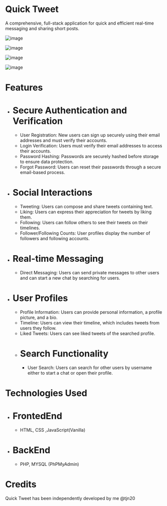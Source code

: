 # Quick Tweet
A comprehensive, full-stack application for quick and efficient real-time messaging and sharing short posts.

![image](https://github.com/tjn20/quickTweet/assets/142109365/a72c1af0-b5d9-4c50-b561-6fb73ebcc0f3)

![image](https://github.com/tjn20/quickTweet/assets/142109365/74036362-644b-4dde-a066-179bf46df35a)

![image](https://github.com/tjn20/quickTweet/assets/142109365/b0370ce3-6fda-4eaf-89d9-7ea9341734a3)

![image](https://github.com/tjn20/quickTweet/assets/142109365/68aa571f-8772-4c1f-a29c-774a96968b39)


# Features
  * # Secure Authentication and Verification 
    * User Registration: New users can sign up securely using their email addresses and must verify their accounts.
    * Login Verification: Users must verify their email addresses to access their accounts.
    * Password Hashing: Passwords are securely hashed before storage to ensure data protection.
    * Forgot Password: Users can reset their passwords through a secure email-based process.
  * # Social Interactions
    * Tweeting: Users can compose and share tweets containing text.
    * Liking: Users can express their appreciation for tweets by liking them.
    * Following: Users can follow others to see their tweets on their timelines.
    * Follower/Following Counts: User profiles display the number of followers and following accounts.
   * # Real-time Messaging
     * Direct Messaging: Users can send private messages to other users and can start a new chat by searching for users.
   * # User Profiles
     * Profile Information: Users can provide personal information, a profile picture, and a bio.
     * Timeline: Users can view their timeline, which includes tweets from users they follow.
     * Liked Tweets: Users can see liked tweets of the searched profile.
     * # Search Functionality
       * User Search: Users can search for other users by username either to start a chat or open their profile.
 
 # Technologies Used
   * # FrontedEnd
     * HTML, CSS ,JavaScript(Vanilla)
   * # BackEnd
     * PHP, MYSQL (PhPMyAdmin)

   
 # Credits
 Quick Tweet has been independently developed by me @tjn20





